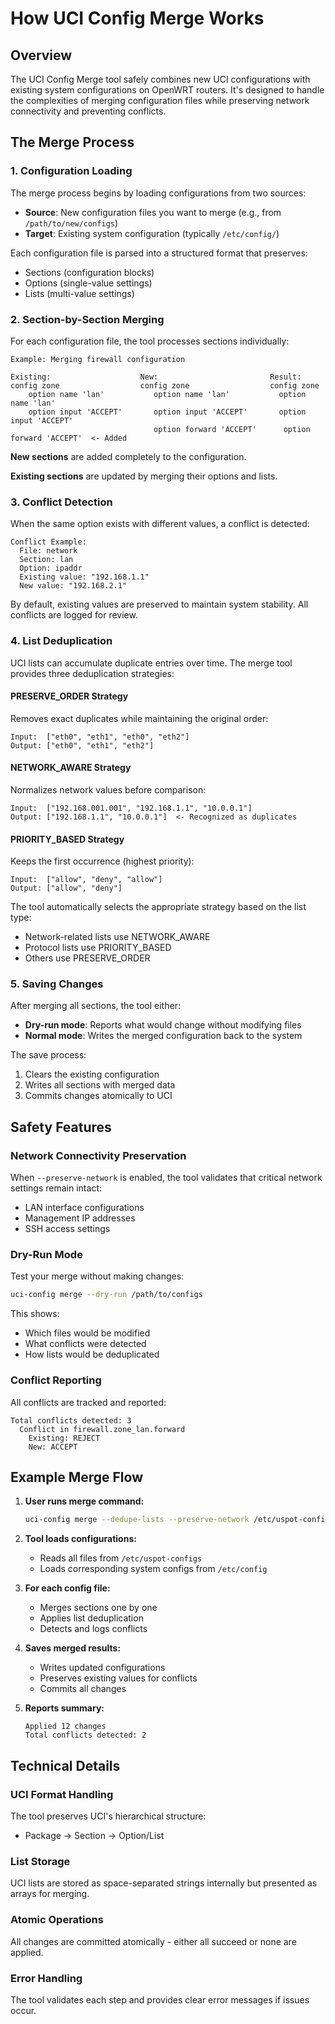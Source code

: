 # How UCI Config Merge Works

## Overview

The UCI Config Merge tool safely combines new UCI configurations with existing system configurations on OpenWRT routers. It's designed to handle the complexities of merging configuration files while preserving network connectivity and preventing conflicts.

## The Merge Process

### 1. Configuration Loading

The merge process begins by loading configurations from two sources:
- **Source**: New configuration files you want to merge (e.g., from `/path/to/new/configs`)
- **Target**: Existing system configuration (typically `/etc/config/`)

Each configuration file is parsed into a structured format that preserves:
- Sections (configuration blocks)
- Options (single-value settings)
- Lists (multi-value settings)

### 2. Section-by-Section Merging

For each configuration file, the tool processes sections individually:

```
Example: Merging firewall configuration

Existing:                    New:                         Result:
config zone                  config zone                  config zone
    option name 'lan'           option name 'lan'           option name 'lan'
    option input 'ACCEPT'       option input 'ACCEPT'       option input 'ACCEPT'
                                option forward 'ACCEPT'      option forward 'ACCEPT'  <- Added
```

**New sections** are added completely to the configuration.

**Existing sections** are updated by merging their options and lists.

### 3. Conflict Detection

When the same option exists with different values, a conflict is detected:

```
Conflict Example:
  File: network
  Section: lan
  Option: ipaddr
  Existing value: "192.168.1.1"
  New value: "192.168.2.1"
```

By default, existing values are preserved to maintain system stability. All conflicts are logged for review.

### 4. List Deduplication

UCI lists can accumulate duplicate entries over time. The merge tool provides three deduplication strategies:

#### PRESERVE_ORDER Strategy
Removes exact duplicates while maintaining the original order:
```
Input:  ["eth0", "eth1", "eth0", "eth2"]
Output: ["eth0", "eth1", "eth2"]
```

#### NETWORK_AWARE Strategy
Normalizes network values before comparison:
```
Input:  ["192.168.001.001", "192.168.1.1", "10.0.0.1"]
Output: ["192.168.1.1", "10.0.0.1"]  <- Recognized as duplicates
```

#### PRIORITY_BASED Strategy
Keeps the first occurrence (highest priority):
```
Input:  ["allow", "deny", "allow"]
Output: ["allow", "deny"]
```

The tool automatically selects the appropriate strategy based on the list type:
- Network-related lists use NETWORK_AWARE
- Protocol lists use PRIORITY_BASED
- Others use PRESERVE_ORDER

### 5. Saving Changes

After merging all sections, the tool either:
- **Dry-run mode**: Reports what would change without modifying files
- **Normal mode**: Writes the merged configuration back to the system

The save process:
1. Clears the existing configuration
2. Writes all sections with merged data
3. Commits changes atomically to UCI

## Safety Features

### Network Connectivity Preservation
When `--preserve-network` is enabled, the tool validates that critical network settings remain intact:
- LAN interface configurations
- Management IP addresses
- SSH access settings

### Dry-Run Mode
Test your merge without making changes:
```bash
uci-config merge --dry-run /path/to/configs
```

This shows:
- Which files would be modified
- What conflicts were detected
- How lists would be deduplicated

### Conflict Reporting
All conflicts are tracked and reported:
```
Total conflicts detected: 3
  Conflict in firewall.zone_lan.forward
    Existing: REJECT
    New: ACCEPT
```

## Example Merge Flow

1. **User runs merge command:**
   ```bash
   uci-config merge --dedupe-lists --preserve-network /etc/uspot-configs
   ```

2. **Tool loads configurations:**
   - Reads all files from `/etc/uspot-configs`
   - Loads corresponding system configs from `/etc/config`

3. **For each config file:**
   - Merges sections one by one
   - Applies list deduplication
   - Detects and logs conflicts

4. **Saves merged results:**
   - Writes updated configurations
   - Preserves existing values for conflicts
   - Commits all changes

5. **Reports summary:**
   ```
   Applied 12 changes
   Total conflicts detected: 2
   ```

## Technical Details

### UCI Format Handling
The tool preserves UCI's hierarchical structure:
- Package → Section → Option/List

### List Storage
UCI lists are stored as space-separated strings internally but presented as arrays for merging.

### Atomic Operations
All changes are committed atomically - either all succeed or none are applied.

### Error Handling
The tool validates each step and provides clear error messages if issues occur.